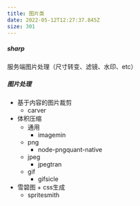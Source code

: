 ```yaml
---
title: 图片类
date: 2022-05-12T12:27:37.845Z
size: 301
---
```

##### sharp

服务端图片处理（尺寸转变、滤镜、水印、etc）

##### 图片处理

- 基于内容的图片裁剪
  - carver
- 体积压缩
  - 通用
    - imagemin
  - png
    - node-pngquant-native
  - jpeg
    - jpegtran
  - gif
    - gifsicle
- 雪碧图 + css生成
  - spritesmith
